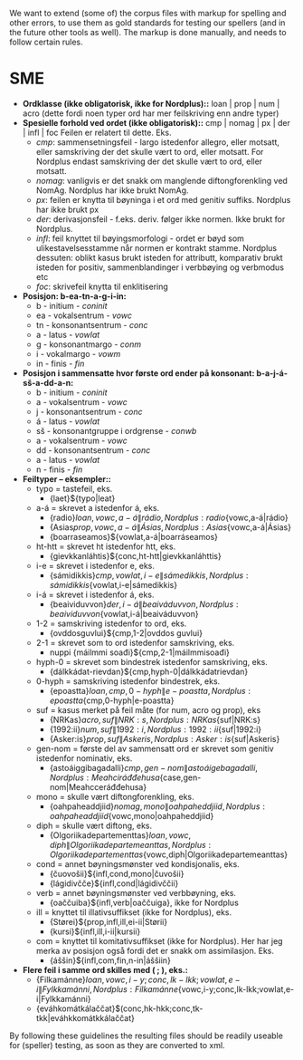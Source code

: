 We want to extend (some of) the corpus files with markup for spelling
and other errors, to use them as gold standards for testing our spellers
(and in the future other tools as well). The markup is done manually,
and needs to follow certain rules.

SME
===

-   **Ordklasse (ikke obligatorisk, ikke for Nordplus)::**
    loan \| prop \| num \| acro
    (dette fordi noen typer ord har mer feilskriving enn andre typer)
-   **Spesielle forhold ved ordet (ikke obligatorisk)::**
    cmp \| nomag \| px \| der \| infl \| foc
    Feilen er relatert til dette. Eks.
    -   *cmp*: sammensetningsfeil - largo istedenfor allegro, eller
        motsatt, eller samskriving der det skulle vært to ord, eller
        motsatt. For Nordplus endast samskriving der det skulle vært to
        ord, eller motsatt.
    -   *nomag*: vanligvis er det snakk om manglende diftongforenkling
        ved NomAg. Nordplus har ikke brukt NomAg.
    -   *px*: feilen er knytta til bøyninga i et ord med genitiv
        suffiks. Nordplus har ikke brukt px
    -   *der*: derivasjonsfeil - f.eks. deriv. følger ikke normen. Ikke
        brukt for Nordplus.
    -   *infl*: feil knyttet til bøyingsmorfologi - ordet er bøyd som
        ulikestavelsesstamme når normen er kontrakt stamme. Nordplus
        dessuten: oblikt kasus brukt isteden for attributt, komparativ
        brukt isteden for positiv, sammenblandinger i verbbøying og
        verbmodus etc
    -   *foc*: skrivefeil knytta til enklitisering
-   **Posisjon: b-ea-tn-a-g-i-in:**
    -   b - initium - *coninit*
    -   ea - vokalsentrum - *vowc*
    -   tn - konsonantsentrum - *conc*
    -   a - latus - *vowlat*
    -   g - konsonantmargo - *conm*
    -   i - vokalmargo - *vowm*
    -   in - finis - *fin*
-   **Posisjon i sammensatte hvor første ord ender på konsonant:
    b-a-j-á-sš-a-dd-a-n:**
    -   b - initium - *coninit*
    -   a - vokalsentrum - *vowc*
    -   j - konsonantsentrum - *conc*
    -   á - latus - *vowlat*
    -   sš - konsonantgruppe i ordgrense - *conwb*
    -   a - vokalsentrum - *vowc*
    -   dd - konsonantsentrum - *conc*
    -   a - latus - *vowlat*
    -   n - finis - *fin*
-   **Feiltyper – eksempler::**
    -   typo = tastefeil, eks.
        -   {laet}${typo\|leat}
    -   a-á = skrevet a istedenfor á, eks.
        -   {radio}${loan,vowc,a-á\|rádio}, Nordplus:
            {radio}${vowc,a-á\|rádio}
        -   {Asias${prop,vowc,a-á\|Ásias}, Nordplus:
            {Asias}${vowc,a-á\|Ásias}
        -   {boarraseamos}${vowlat,a-á\|boarráseamos}
    -   ht-htt = skrevet ht istedenfor htt, eks.
        -   {gievkkanláhtis}${conc,ht-htt\|gievkkanláhttis}
    -   i-e = skrevet i istedenfor e, eks.
        -   {sámidikkis}${cmp,vowlat,i-e\|sámedikkis}, Nordplus:
            {sámidikkis}${vowlat,i-e\|sámedikkis}
    -   i-á = skrevet i istedenfor á, eks.
        -   {beaividuvvon}${der,i-á\|beaiváduvvon}, Nordplus:
            {beaividuvvon}${vowlat,i-á\|beaiváduvvon}
    -   1-2 = samskriving istedenfor to ord, eks.
        -   {ovddosguvlui}${cmp,1-2\|ovddos guvlui}
    -   2-1 = skrevet som to ord istedenfor samskriving, eks.
        -   nuppi {máilmmi soađi}${cmp,2-1\|máilmmisoađi}
    -   hyph-0 = skrevet som bindestrek istedenfor samskriving, eks.
        -   {dálkkádat-rievdan}${cmp,hyph-0\|dálkkádatrievdan}
    -   0-hyph = samskriving istedenfor bindestrek, eks.
        -   {epoastta}${loan,cmp,0-hyph\|e-poastta}, Nordplus:
            {epoastta}${cmp,0-hyph\|e-poastta}
    -   suf = kasus merket på feil måte (for num, acro og prop), eks
        -   {NRKas}${acro,suf\|NRK:s}, Nordplus: {NRKas}${suf\|NRK:s}
        -   {1992:ii}${num,suf\|1992:i}, Nordplus:
            {1992:ii}${suf\|1992:i}
        -   {Asker:is}${prop,suf\|Askeris}, Nordplus:
            {Asker:is}${suf\|Askeris}
    -   gen-nom = første del av sammensatt ord er skrevet som genitiv
        istedenfor nominativ, eks.
        -   {astoáiggibagadalli}${cmp,gen-nom\|astoáigebagadalli},
            Nordplus: {Meahciráđđehusa}${case,gen-nom\|Meahcceráđđehusa}
    -   mono = skulle vært diftongforenkling, eks.
        -   {oahpaheaddjiid}${nomag,mono\|oahpaheddjiid}, Nordplus:
            {oahpaheaddjiid}${vowc,mono\|oahpaheddjiid}
    -   diph = skulle vært diftong, eks.
        -   {Olgoriikadepartementtas}${loan,vowc,diph\|Olgoriikadepartemeanttas},
            Nordplus:
            {Olgoriikadepartementtas}${vowc,diph\|Olgoriikadepartemeanttas}
    -   cond = annet bøyningsmønster ved kondisjonalis, eks.
        -   {čuovošii}${infl,cond,mono\|čuvošii}
        -   {lágidivčče}${infl,cond\|lágidivččii}
    -   verb = annet bøyningsmønster ved verbbøyning, eks.
        -   {oaččuiba}${infl,verb\|oaččuiga}, ikke for Nordplus
    -   ill = knyttet til illativsuffikset (ikke for Nordplus), eks.
        -   {Størei}${prop,infl,ill,ei-ii\|Størii}
        -   {kursi}${infl,ill,i-ii\|kursii}
    -   com = knyttet til komitativsuffikset (ikke for Nordplus). Her
        har jeg merka av posisjon også fordi det er snakk om
        assimilasjon. Eks.
        -   {áššin}${infl,com,fin,n-in\|áššiin}
-   **Flere feil i samme ord skilles med ( ; ), eks.:**
    -   {Filkamánne}${loan,vowc,i-y;conc,lk-lkk;vowlat,e-i\|Fylkkamánni},
        Nordplus:
        {Filkamánne}${vowc,i-y;conc,lk-lkk;vowlat,e-i\|Fylkkamánni}
    -   {eváhkomátkálaččat}$(conc,hk-hkk;conc,tk-tkk\|eváhkkomátkkálaččat}

By following these guidelines the resulting files should be readily
useable for (speller) testing, as soon as they are converted to xml.
